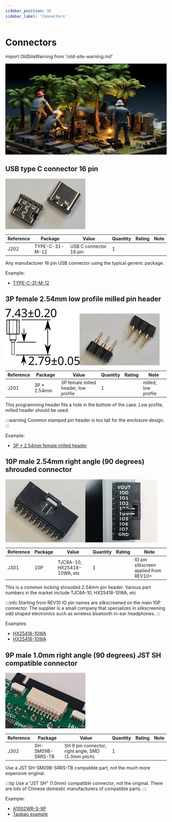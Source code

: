 ```yaml
---
sidebar_position: 30
sidebar_label: 'Connectors'
---
```


# Connectors



import OldSiteWarning from '/old-site-warning.md'

<OldSiteWarning/>




![](./img/connectors.jpg)

## USB type C connector 16 pin

![usbc](./img/usbc.jpg "usb c")

|**Reference**|**Package**|**Value**|**Quantity**|**Rating**|**Note**|
|-|-|-|-|-|-|
|J202|TYPE-C-31-M-12|USB C connector 16 pin|1|| 

Any manufacturer 16 pin USB connector using the typical generic package.

Example:

*   [TYPE-C-31-M-12](https://item.szlcsc.com/177331.html)

## 3P female 2.54mm low profile milled pin header

![](./img/fpinheader-low-profile2.png)![](./img/con3p.jpg)

|**Reference**|**Package**|**Value**|**Quantity**|**Rating**|**Note**|
|-|-|-|-|-|-|
|J201|3P \* 2.54mm|3P female milled header, low profile|1||milled, low profile|

This programming header fits a hole in the bottom of the case. Low profile, milled header should be used. 

:::warning
Common stamped pin header is too tall for the enclosure design.
:::

Example:

*   [3P \* 2.54mm female milled header](https://item.taobao.com/item.htm?spm=a1z09.2.0.0.1a572e8dgWarTd&id=653563364663&_u=j26q2r6f9c7e)

## 10P male 2.54mm right angle (90 degrees) shrouded connector

![](./img/con10p.jpg)![10 pin right able connector. Black shroud with IO pin names printed in white silkscreen.](./img/p10-silkscreen.jpg)  

|**Reference**|**Package**|**Value**|**Quantity**|**Rating**|**Note**|
|-|-|-|-|-|-|
|J301|10P|TJC8A-10, HX25418-10WA, etc|1||IO pin silkscreen applied from REV10+|

This is a common locking shrouded 2.54mm pin header. Various part numbers in the market include TJC8A-10, HX25418-10WA, etc

:::info
Starting from REV10 IO pin names are silkscreened on the main 10P connector. The supplier is a small company that specializes in silkscreening odd shaped electronics such as wireless bluetooth in-ear headphones.
::: 

Examples:

*   [HX25418-10WA](https://item.szlcsc.com/740424.html)
*   [HX25418-10WA](https://item.taobao.com/item.htm?spm=a230r.1.14.48.708f210aps7iNA&id=628124211553&ns=1&abbucket=17#detail)

## 9P male 1.0mm right angle (90 degrees) JST SH compatible connector

![](./img/con9p.jpg)

|**Reference**|**Package**|**Value**|**Quantity**|**Rating**|**Note**|
|-|-|-|-|-|-|
|J302|SH-SM09B-SRRS-TB|SH 9 pin connector, right angle, SMD (1.0mm pitch)|1||

Use a JST SH-SM09B-SRRS-TB compatible part, not the much more expensive original.

:::tip
Use a "JST SH" (1.0mm) compatible connector, not the original. There are lots of Chinese domestic manufacturers of compatible parts.
:::

Example:

*   [A1002WR-S-9P](https://item.szlcsc.com/238631.html)
*   [Taobao example](https://item.taobao.com/item.htm?spm=a230r.1.14.44.51f461cae7rUwn&id=39889682825&ns=1&abbucket=2#detail)